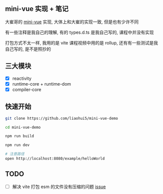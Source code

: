 ## mini-vue 实现 + 笔记

大崔哥的 [mini-vue](https://github.com/cuixiaorui/mini-vue) 实现, 大体上和大崔的实现一致, 但是也有少许不同

有一些注释是我自己的理解, 有的 types.d.ts 是我自己写的, 课程中并没有实现

打包方式不太一样, 我用的是 vite 课程视频中用的是 rollup, 还有有一些测试是我自己写的, 是不是照抄的

## 三大模块

- [x] reactivity
- [x] runtime-core + runtime-dom
- [x] compiler-core

## 快速开始

```bash
git clone https://github.com/liaohui5/mini-vue-demo

cd mini-vue-demo

npm run build

npm run dev

# 注意路径
open http://localhost:8080/example/helloWorld
```

## TODO

- [ ] 解决 vite 打包 esm 的文件没有压缩的问题 [issue](https://github.com/vitejs/vite/issues/8848)
